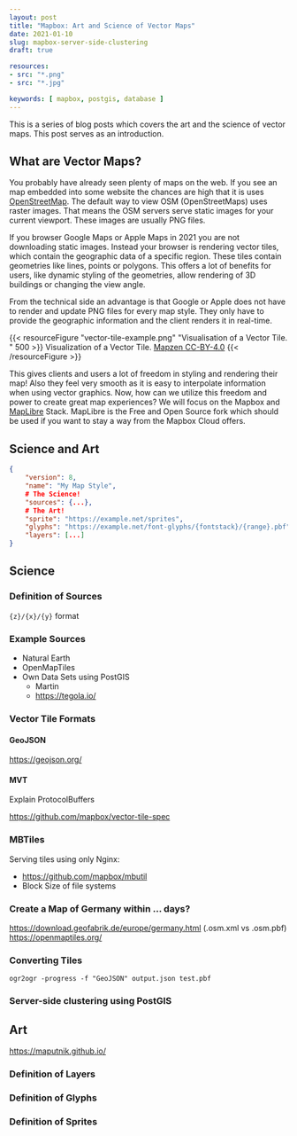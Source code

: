 ```yaml
---
layout: post
title: "Mapbox: Art and Science of Vector Maps"
date: 2021-01-10
slug: mapbox-server-side-clustering
draft: true

resources:
- src: "*.png"
- src: "*.jpg"

keywords: [ mapbox, postgis, database ]
---
```


This is a series of blog posts which covers the art and the science of vector maps. This post serves as an introduction.


## What are Vector Maps?

You probably have already seen plenty of maps on the web.
If you see an map embedded into some website the chances are high that it is uses [OpenStreetMap](https://www.openstreetmap.org).
The default way to view OSM (OpenStreetMaps) uses raster images. That means the OSM servers serve static images for your current viewport.
These images are usually PNG files.

If you browser Google Maps or Apple Maps in 2021 you are not downloading static images. Instead your browser is rendering vector tiles, which contain the geographic data of a specific region. These tiles contain geometries like lines, points or polygons.
This offers a lot of benefits for users, like dynamic styling of the geometries, allow rendering of 3D buildings or changing the view angle.

From the technical side an advantage is that Google or Apple does not have to render and update PNG files for every map style. They only have to provide the geographic information and the client renders it in real-time.

{{< resourceFigure "vector-tile-example.png" "Visualisation of a Vector Tile. " 500 >}}
Visualization of a Vector Tile. [Mapzen CC-BY-4.0](https://github.com/tilezen/vector-datasource/blob/master/docs/LICENSE-DOCS.md)
{{< /resourceFigure >}}

This gives clients and users a lot of freedom in styling and rendering their map! Also they feel very smooth as it is easy to interpolate information when using vector graphics.
Now, how can we utilize this freedom and power to create great map experiences? We will focus on the Mapbox and [MapLibre](https://github.com/maplibre) Stack. MapLibre is the Free and Open Source fork which should be used if you want to stay a way from the Mapbox Cloud offers.

## Science and Art


```json
{
    "version": 8,
    "name": "My Map Style",
    # The Science!
    "sources": {...},     
    # The Art!                                           
    "sprite": "https://example.net/sprites",
    "glyphs": "https://example.net/font-glyphs/{fontstack}/{range}.pbf",
    "layers": [...]    
}
```

## Science

### Definition of Sources

`{z}/{x}/{y}` format

### Example Sources

* Natural Earth
* OpenMapTiles
* Own Data Sets using PostGIS
  * Martin 
  * https://tegola.io/

### Vector Tile Formats

#### GeoJSON

https://geojson.org/

#### MVT

Explain ProtocolBuffers

https://github.com/mapbox/vector-tile-spec


### MBTiles

Serving tiles using only Nginx:

* https://github.com/mapbox/mbutil
* Block Size of file systems

### Create a Map of Germany within ... days?

https://download.geofabrik.de/europe/germany.html (.osm.xml vs .osm.pbf)
https://openmaptiles.org/

### Converting Tiles

`ogr2ogr -progress -f "GeoJSON" output.json test.pbf`


### Server-side clustering using PostGIS




## Art

https://maputnik.github.io/

### Definition of Layers

### Definition of Glyphs

### Definition of Sprites



